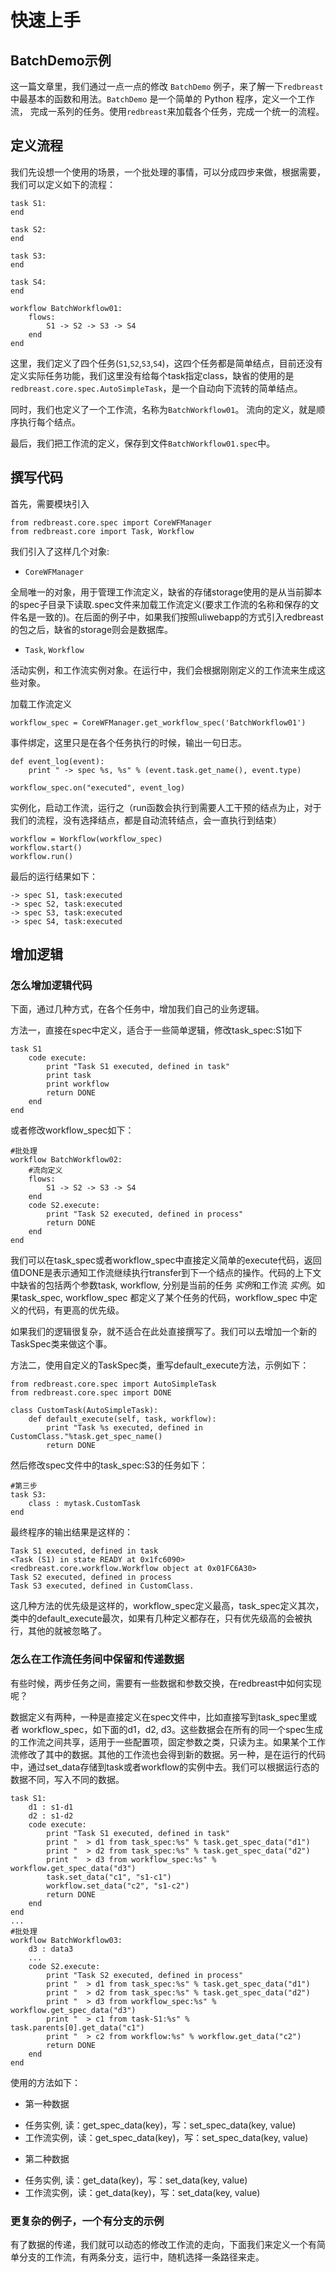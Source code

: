 # 快速上手

## BatchDemo示例 ##

这一篇文章里，我们通过一点一点的修改 `BatchDemo` 例子，来了解一下`redbreast`中最基本的函数和用法。`BatchDemo` 是一个简单的 Python 程序，定义一个工作流，
完成一系列的任务。使用`redbreast`来加载各个任务，完成一个统一的流程。

## 定义流程 ##

我们先设想一个使用的场景，一个批处理的事情，可以分成四步来做，根据需要，我们可以定义如下的流程：

        
    task S1:
    end
    
    task S2:
    end
    
    task S3:
    end
    
    task S4:
    end
    
    workflow BatchWorkflow01:
    	flows:
    		S1 -> S2 -> S3 -> S4
    	end
    end

    
这里，我们定义了四个任务(`S1`,`S2`,`S3`,`S4`)，这四个任务都是简单结点，目前还没有定义实际任务功能，我们这里没有给每个task指定class，缺省的使用的是`redbreast.core.spec.AutoSimpleTask`，是一个自动向下流转的简单结点。

同时，我们也定义了一个工作流，名称为`BatchWorkflow01`。
流向的定义，就是顺序执行每个结点。

最后，我们把工作流的定义，保存到文件`BatchWorkflow01.spec`中。

## 撰写代码 ##

首先，需要模块引入

	from redbreast.core.spec import CoreWFManager
	from redbreast.core import Task, Workflow

我们引入了这样几个对象:

 * `CoreWFManager` 
 
 全局唯一的对象，用于管理工作流定义，缺省的存储storage使用的是从当前脚本的spec子目录下读取.spec文件来加载工作流定义(要求工作流的名称和保存的文件名是一致的)。在后面的例子中，如果我们按照uliwebapp的方式引入redbreast的包之后，缺省的storage则会是数据库。

 * `Task`, `Workflow`
 
 活动实例，和工作流实例对象。在运行中，我们会根据刚刚定义的工作流来生成这些对象。

加载工作流定义

	workflow_spec = CoreWFManager.get_workflow_spec('BatchWorkflow01')

事件绑定，这里只是在各个任务执行的时候，输出一句日志。
	
	def event_log(event):
    	print " -> spec %s, %s" % (event.task.get_name(), event.type)
    
	workflow_spec.on("executed", event_log)

实例化，启动工作流，运行之（run函数会执行到需要人工干预的结点为止，对于我们的流程，没有选择结点，都是自动流转结点，会一直执行到结束）

	workflow = Workflow(workflow_spec)
	workflow.start()
	workflow.run()

最后的运行结果如下：

	-> spec S1, task:executed
	-> spec S2, task:executed
	-> spec S3, task:executed
	-> spec S4, task:executed

## 增加逻辑 ##

### 怎么增加逻辑代码 ###

下面，通过几种方式，在各个任务中，增加我们自己的业务逻辑。

方法一，直接在spec中定义，适合于一些简单逻辑，修改task_spec:S1如下

    task S1
        code execute:
            print "Task S1 executed, defined in task"
            print task
            print workflow
            return DONE
        end
    end

或者修改workflow_spec如下：

    #批处理
    workflow BatchWorkflow02:
        #流向定义
        flows:
            S1 -> S2 -> S3 -> S4
        end
        code S2.execute:
            print "Task S2 executed, defined in process"
            return DONE
        end
    end        

我们可以在task_spec或者workflow_spec中直接定义简单的execute代码，返回值DONE是表示通知工作流继续执行transfer到下一个结点的操作。代码的上下文中缺省的包括两个参数task, workflow, 分别是当前的任务 *实例*和工作流 *实例*。如果task_spec, workflow_spec 都定义了某个任务的代码，workflow_spec 中定义的代码，有更高的优先级。

如果我们的逻辑很复杂，就不适合在此处直接撰写了。我们可以去增加一个新的TaskSpec类来做这个事。

方法二，使用自定义的TaskSpec类，重写default_execute方法，示例如下：

```
from redbreast.core.spec import AutoSimpleTask
from redbreast.core.spec import DONE

class CustomTask(AutoSimpleTask):
    def default_execute(self, task, workflow):
        print "Task %s executed, defined in CustomClass."%task.get_spec_name()
        return DONE
```

然后修改spec文件中的task_spec:S3的任务如下：

    #第三步
    task S3:
        class : mytask.CustomTask
    end

最终程序的输出结果是这样的：

```
Task S1 executed, defined in task
<Task (S1) in state READY at 0x1fc6090>
<redbreast.core.workflow.Workflow object at 0x01FC6A30>
Task S2 executed, defined in process
Task S3 executed, defined in CustomClass.
```

这几种方法的优先级是这样的，workflow_spec定义最高，task_spec定义其次，类中的default_execute最次，如果有几种定义都存在，只有优先级高的会被执行，其他的就被忽略了。

### 怎么在工作流任务间中保留和传递数据

有些时候，两步任务之间，需要有一些数据和参数交换，在redbreast中如何实现呢？

数据定义有两种，一种是直接定义在spec文件中，比如直接写到task_spec里或者 workflow_spec，如下面的d1，d2, d3。这些数据会在所有的同一个spec生成的工作流之间共享，适用于一些配置项，固定参数之类，只读为主。如果某个工作流修改了其中的数据。其他的工作流也会得到新的数据。另一种，是在运行的代码中，通过set_data存储到task或者workflow的实例中去。我们可以根据运行态的数据不同，写入不同的数据。

    task S1:
        d1 : s1-d1
        d2 : s1-d2
        code execute:
            print "Task S1 executed, defined in task"
            print "  > d1 from task_spec:%s" % task.get_spec_data("d1")
            print "  > d2 from task_spec:%s" % task.get_spec_data("d2")
            print "  > d3 from workflow_spec:%s" % workflow.get_spec_data("d3")
            task.set_data("c1", "s1-c1")
            workflow.set_data("c2", "s1-c2")
            return DONE
        end
    end
    ...
    #批处理
    workflow BatchWorkflow03:
        d3 : data3
        ...
        code S2.execute:
            print "Task S2 executed, defined in process"
            print "  > d1 from task_spec:%s" % task.get_spec_data("d1")
            print "  > d2 from task_spec:%s" % task.get_spec_data("d2")
            print "  > d3 from workflow_spec:%s" % workflow.get_spec_data("d3")
            print "  > c1 from task-S1:%s" % task.parents[0].get_data("c1")
            print "  > c2 from workflow:%s" % workflow.get_data("c2")
            return DONE
        end
    end

使用的方法如下：

* 第一种数据
 - 任务实例, 读：get_spec_data(key)，写：set_spec_data(key, value)
 - 工作流实例，读：get_spec_data(key)，写：set_spec_data(key, value)

* 第二种数据
 - 任务实例, 读：get_data(key)，写：set_data(key, value)
 - 工作流实例，读：get_data(key)，写：set_data(key, value)

### 更复杂的例子，一个有分支的示例

有了数据的传递，我们就可以动态的修改工作流的走向，下面我们来定义一个有简单分支的工作流，有两条分支，运行中，随机选择一条路径来走。
